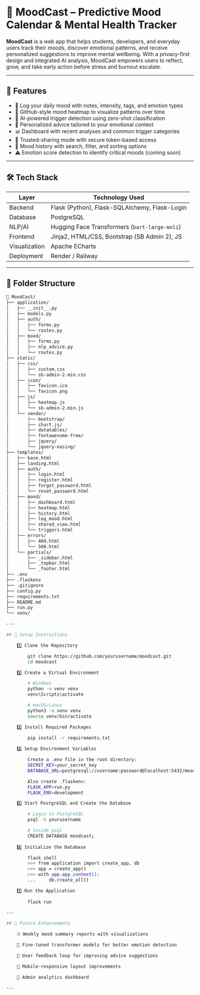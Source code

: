 # 🧠 MoodCast – Predictive Mood Calendar & Mental Health Tracker

**MoodCast** is a web app that helps students, developers, and everyday users track their moods, discover emotional patterns, and receive personalized suggestions to improve mental wellbeing. With a privacy-first design and integrated AI analysis, MoodCast empowers users to reflect, grow, and take early action before stress and burnout escalate.

---

## 🚀 Features

- 📝 Log your daily mood with notes, intensity, tags, and emotion types
- 📅 GitHub-style mood heatmap to visualize patterns over time
- 🧠 AI-powered trigger detection using zero-shot classification
- 🎯 Personalized advice tailored to your emotional context
- 📊 Dashboard with recent analyses and common trigger categories
- 👥 Trusted-sharing mode with secure token-based access
- 📜 Mood history with search, filter, and sorting options
- ⚠️ Emotion score detection to identify critical moods (coming soon)

---

## 🛠 Tech Stack

| Layer         | Technology Used                                  |
|---------------|--------------------------------------------------|
| Backend       | Flask (Python), Flask-SQLAlchemy, Flask-Login    |
| Database      | PostgreSQL                                       |
| NLP/AI        | Hugging Face Transformers (`bart-large-mnli`)    |
| Frontend      | Jinja2, HTML/CSS, Bootstrap (SB Admin 2), JS     |
| Visualization | Apache ECharts                                   |
| Deployment    | Render / Railway                                 |

---

## 📁 Folder Structure

```bash
📁 MoodCast/
├── application/
│   ├── __init__.py
│   ├── models.py
│   ├── auth/
│   │   ├── forms.py
│   │   └── routes.py
│   ├── mood/
│   │   ├── forms.py
│   │   ├── nlp_advice.py
│   │   └── routes.py
├── static/
│   ├── css/
│   │   ├── custom.css
│   │   └── sb-admin-2.min.css
│   ├── icon/
│   │   ├── favicon.ico
│   │   └── favicon.png
│   ├── js/
│   │   ├── heatmap.js
│   │   └── sb-admin-2.min.js
│   └── vendor/
│       ├── bootstrap/
│       ├── chart.js/
│       ├── datatables/
│       ├── fontawesome-free/
│       ├── jquery/
│       └── jquery-easing/
├── templates/
│   ├── base.html
│   ├── landing.html
│   ├── auth/
│   │   ├── login.html
│   │   ├── register.html
│   │   ├── forgot_password.html
│   │   └── reset_password.html
│   ├── mood/
│   │   ├── dashboard.html
│   │   ├── heatmap.html
│   │   ├── history.html
│   │   ├── log_mood.html
│   │   ├── shared_view.html
│   │   └── triggers.html
│   ├── errors/
│   │   ├── 404.html
│   │   └── 500.html
│   └── partials/
│       ├── _sidebar.html
│       ├── _topbar.html
│       └── _footer.html
├── .env
├── .flaskenv
├── .gitignore
├── config.py
├── requirements.txt
├── README.md
├── run.py
└── venv/  

---

## 🧰 Setup Instructions

    1️⃣ Clone the Repository

        git clone https://github.com/yourusername/moodcast.git
        cd moodcast

    2️⃣ Create a Virtual Environment

        # Windows
        python -m venv venv
        venv\Scripts\activate

        # macOS/Linux
        python3 -m venv venv
        source venv/bin/activate

    3️⃣ Install Required Packages

        pip install -r requirements.txt
    
    4️⃣ Setup Environment Variables

        Create a .env file in the root directory:
        SECRET_KEY=your_secret_key
        DATABASE_URL=postgresql://username:password@localhost:5432/moodcast

        Also create .flaskenv:
        FLASK_APP=run.py
        FLASK_ENV=development

    5️⃣ Start PostgreSQL and Create the Database

        # Login to PostgreSQL
        psql -U yourusername

        # Inside psql
        CREATE DATABASE moodcast;
    
    6️⃣ Initialize the Database

        flask shell
        >>> from application import create_app, db
        >>> app = create_app()
        >>> with app.app_context():
        ...     db.create_all()

    7️⃣ Run the Application
        
        flask run

---

## 📌 Future Enhancements

    ⏱ Weekly mood summary reports with visualizations

    🧠 Fine-tuned transformer models for better emotion detection

    🧩 User feedback loop for improving advice suggestions

    📱 Mobile-responsive layout improvements

    🧪 Admin analytics dashboard

---